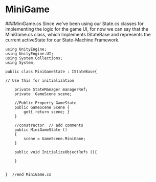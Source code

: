 # MiniGame



###MiniGame.cs 
Since we've been using our State.cs classes for implementing the logic for the game UI, for now we can say that the MiniGame.cs class, which Implements IStateBase and  represents the current activeState for our State-Machine Framework.  


```
using UnityEngine;
using UnityEngine.UI;
using System.Collections;
using System;

public class MiniGameState : IStateBase{

// Use this for initialization
	
    private StateManager managerRef;
	private  GameScene scene;

	//Public Property GameState
	public GameScene Scene {
		get{ return scene; }
	}

	//constructor  // add comments
	public MiniGameState ()
	{
		scene = GameScene.MiniGame;
	}

	public void InitializeObjectRefs (){
			
 	}


}  //end MiniGame.cs

```